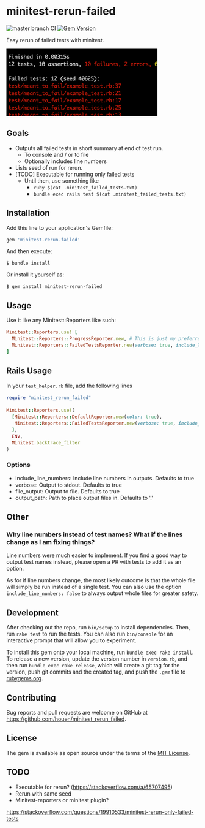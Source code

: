 # minitest-rerun-failed
![master branch CI](https://github.com/houen/minitest-rerun-failed/actions/workflows/main.yml/badge.svg?branch=master)
[![Gem Version](https://badge.fury.io/rb/minitest-rerun-failed.svg)](https://badge.fury.io/rb/minitest-rerun-failed)

Easy rerun of failed tests with minitest.

![Example screenshot](assets/screenshot.png)

## Goals
- Outputs all failed tests in short summary at end of test run.
  - To console and / or to file
  - Optionally includes line numbers
- Lists seed of run for rerun.
- [TODO] Executable for running only failed tests
  - Until then, use something like 
    - `ruby $(cat .minitest_failed_tests.txt)`
    - `bundle exec rails test $(cat .minitest_failed_tests.txt)`

## Installation

Add this line to your application's Gemfile:

```ruby
gem 'minitest-rerun-failed'
```

And then execute:

    $ bundle install

Or install it yourself as:

    $ gem install minitest-rerun-failed

## Usage

Use it like any Minitest::Reporters like such:

```ruby
Minitest::Reporters.use! [
  Minitest::Reporters::ProgressReporter.new, # This is just my preferred reporter. Use the one(s) you like.
  Minitest::Reporters::FailedTestsReporter.new(verbose: true, include_line_numbers: true)
]
```

## Rails Usage

In your `test_helper.rb` file, add the following lines 

```ruby
require "minitest_rerun_failed"

Minitest::Reporters.use!(
  [Minitest::Reporters::DefaultReporter.new(color: true),
   Minitest::Reporters::FailedTestsReporter.new(verbose: true, include_line_numbers: true, output_path: "tmp")
  ],
  ENV,
  Minitest.backtrace_filter
)

```



### Options
- include_line_numbers: Include line numbers in outputs. Defaults to true
- verbose: Output to stdout. Defaults to true
- file_output: Output to file. Defaults to true
- output_path: Path to place output files in. Defaults to '.'

## Other
### Why line numbers instead of test names? What if the lines change as I am fixing things?
Line numbers were much easier to implement.
If you find a good way to output test names instead, please open a PR with tests to add it as an option.

As for if line numbers change, the most likely outcome is that the whole file will simply be run instead of a single test.
You can also use the option `include_line_numbers: false` to always output whole files for greater safety.

## Development

After checking out the repo, run `bin/setup` to install dependencies. Then, run `rake test` to run the tests. You can also run `bin/console` for an interactive prompt that will allow you to experiment.

To install this gem onto your local machine, run `bundle exec rake install`. To release a new version, update the version number in `version.rb`, and then run `bundle exec rake release`, which will create a git tag for the version, push git commits and the created tag, and push the `.gem` file to [rubygems.org](https://rubygems.org).

## Contributing

Bug reports and pull requests are welcome on GitHub at https://github.com/houen/minitest_rerun_failed.

## License

The gem is available as open source under the terms of the [MIT License](https://opensource.org/licenses/MIT).

## TODO
- Executable for rerun? (https://stackoverflow.com/a/65707495)
- Rerun with same seed
- Minitest-reporters or minitest plugin?

https://stackoverflow.com/questions/19910533/minitest-rerun-only-failed-tests
